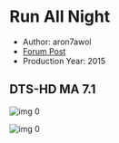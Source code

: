 # Run All Night

* Author: aron7awol
* [Forum Post](https://www.avsforum.com/threads/bass-eq-for-filtered-movies.2995212/post-56898868)
* Production Year: 2015

## DTS-HD MA 7.1

![img 0](https://i.imgur.com/aCaBZaa.jpg)

![img 0](https://i.imgur.com/lIUH9Gg.jpg)

